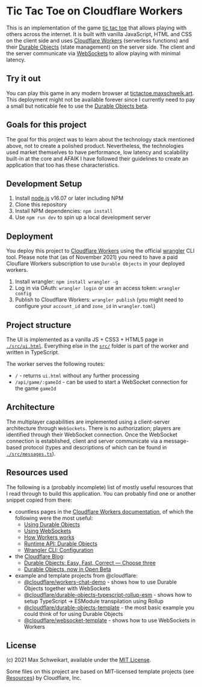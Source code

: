 # Tic Tac Toe on Cloudflare Workers

This is an implementation of the game [tic tac toe](https://en.wikipedia.org/wiki/Tic-tac-toe) that allows playing with others across the internet. It is built with vanilla JavaScript, HTML and CSS on the client side and uses [Cloudflare Workers](https://workers.cloudflare.com/) (serverless functions) and their [Durable Objects](https://blog.cloudflare.com/introducing-workers-durable-objects/) (state management) on the server side. The client and the server communicate via [WebSockets](https://developer.mozilla.org/en-US/docs/Web/API/WebSockets_API) to allow playing with minimal latency.

## Try it out
You can play this game in any modern browser at [tictactoe.maxschweik.art](https://tictactoe.maxschweik.art/). This deployment might not be available forever since I currently need to pay a small but noticable fee to use the [Durable Objects beta](https://developers.cloudflare.com/workers/learning/using-durable-objects).

## Goals for this project
The goal for this project was to learn about the technology stack mentioned above, not to create a polished product. Nevertheless, the technologies used market themselves to have performance, low latency and scalability built-in at the core and AFAIK I have followed their guidelines to create an application that too has these characteristics.

## Development Setup
1. Install [node.js](https://nodejs.org/) v16.07 or later including NPM
2. Clone this repository
3. Install NPM dependencies: `npm install`
4. Use `npm run dev` to spin up a local development server

## Deployment
You deploy this project to [Cloudflare Workers](https://workers.cloudflare.com/) using the official [wrangler](https://developers.cloudflare.com/workers/cli-wrangler/install-update) CLI tool. Please note that (as of November 2021) you need to have a paid Clouflare Workers subscription to use `Durable Objects` in your deployed workers.
1. Install wrangler: `npm install wrangler -g`
2. Log in via OAuth: `wrangler login` or use an access token: `wrangler config`
3. Publish to Cloudflare Workers: `wrangler publish` (you might need to configure your `account_id` and `zone_id` in `wrangler.toml`)

## Project structure
The UI is implemented as a vanilla JS + CSS3 + HTML5 page in [`./src/ui.html`](./src/ui.html). Everything else in the [`src/`](./src/) folder is part of the worker and written in TypeScript.

The worker serves the following routes:
* `/` - returns `ui.html` without any further processing
* `/api/game/:gameId` - can be used to start a WebSocket connection for the game `gameId`

## Architecture
The multiplayer capabilities are implemented using a client-server architecture through `WebSockets`. There is no authorization; players are identified through their WebSocket connection. Once the WebSocket connection is established, client and server communicate via a message-based protocol (types and descriptions of which can be found in [`./src/messages.ts`](./src/messages.ts)).

## Resources used
The following is a (probably incomplete) list of mostly useful resources that I read through to build this application. You can probably find one or another snippet copied from there:
* countless pages in the [Cloudflare Workers documentation](https://developers.cloudflare.com/workers/), of which the following were the most useful:
    * [Using Durable Objects](https://developers.cloudflare.com/workers/learning/using-durable-objects)
    * [Using WebSockets](https://developers.cloudflare.com/workers/learning/using-websockets)
    * [How Workers works](https://developers.cloudflare.com/workers/learning/how-workers-works)
    * [Runtime API: Durable Objects](https://developers.cloudflare.com/workers/runtime-apis/durable-objects)
    * [Wrangler CLI: Configuration](https://developers.cloudflare.com/workers/cli-wrangler/configuration)
* the [Cloudflare Blog](https://blog.cloudflare.com/tag/durable-objects/):
    * [Durable Objects: Easy, Fast, Correct — Choose three](https://blog.cloudflare.com/durable-objects-easy-fast-correct-choose-three/)
    * [Durable Objects, now in Open Beta](https://blog.cloudflare.com/durable-objects-open-beta/)
* example and template projects from @cloudflare:
    * [@cloudflare/workers-chat-demo](https://github.com/cloudflare/workers-chat-demo) - shows how to use Durable Objects together with WebSockets
    * [@cloudflare/durable-objects-typescript-rollup-esm](https://github.com/cloudflare/durable-objects-typescript-rollup-esm) - shows how to setup TypeScript -> ESModule transpilation using Rollup
    * [@cloudflare/durable-objects-template](https://github.com/cloudflare/durable-objects-template) - the most basic example you could think of for using Durable Objects
    * [@cloudflare/websocket-template](https://github.com/cloudflare/websocket-template) - shows how to use WebSockets in Workers

## License
(c) 2021 Max Schweikart, available under the [MIT License](./LICENSE).

Some files on this project are based on MIT-licensed template projects (see [Resources](#Resources-used)) by Cloudflare, Inc.
